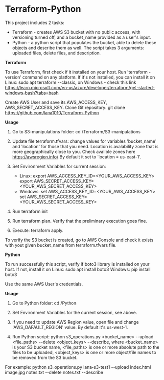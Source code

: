# Terraform-Python
This project includes 2 tasks:
* Terraform - creates AWS S3 bucket with no public access, with versioning turned off, and a bucket_name provided as a user's input.
* Python - a python script that populates the bucket, able to delete these objects and describe them as well. The script takes 3 arguments: uploaded files, delete files, and description.

**Terraform**

To use Terraform, first check if it installed on your host. Run 'terraform -version' command on any platform. If it's not installed, you can install it 
on Linux: sudo apt terraform --classic,
on Windows - check this link https://learn.microsoft.com/en-us/azure/developer/terraform/get-started-windows-bash?tabs=bash

Create AWS User and save its AWS_ACCESS_KEY, AWS_SECRET_ACCESS_KEY.
Clone Git repository:
git clone https://github.com/lana1010/Terraform-Python

**Usage**

1) Go to S3-manipulations folder: cd /Terraform/S3-manipulations

2) Update file terraform.tfvars: change values for variables 'bucket_name' and 'location' for those that you need. Location is avalability zone that is more geographically close to you. Check availble zones here https://awsregion.info/ By default it set to 'location = us-east-1'.

3) Set Environment Variables for current session:
    * Linux:   export AWS_ACCESS_KEY_ID=<YOUR_AWS_ACCESS_KEY>
               export AWS_SECRET_ACCESS_KEY=<YOUR_AWS_SECRET_ACCESS_KEY>
    * Windows: set AWS_ACCESS_KEY_ID=<YOUR_AWS_ACCESS_KEY>
               set AWS_SECRET_ACCESS_KEY=<YOUR_AWS_SECRET_ACCESS_KEY>
4) Run terraform init

5) Run terraform plan. Verify that the preliminary execution goes fine.

6) Execute: terraform apply.

To verify the S3 bucket is created, go to AWS Console and check it exists with yout given bucket_name from terraform.tfvars file.

**Python**

To run successfully this script, verify if boto3 library is installed on your host. If not, install it on
Linux: sudo apt install boto3
Windows: pip install boto3

Use the same AWS User's credentials.

**Usage**

1) Go to Python folder: cd /Python

2) Set Environment Variables for the current session, see above.

3) If you need to update AWS Region value, open file and change 'AWS_DAFAULT_REGION' value. 
   By default it's us-west-1.

4) Run Python script: 
   python s3_operations.py <bucket_name> --upload <file_paths> --delete <object_keys> --describe,
   where <bucket_name> is your S3 bucket name, <file_paths> is one or more absolute path to the files to be uploaded, 
         <object_keys> is one or more object/file names to be removed from the S3 bucket.

For example: 
python s3_operations.py lana-s3-test1 --upload index.html image.jpg notes.txt --delete notes.txt --describe
